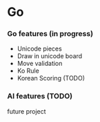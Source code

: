 # Go
### Go features (in progress)
- Unicode pieces
- Draw in unicode board
- Move validation
- Ko Rule
- Korean Scoring (TODO)

### AI features (TODO)
future project
